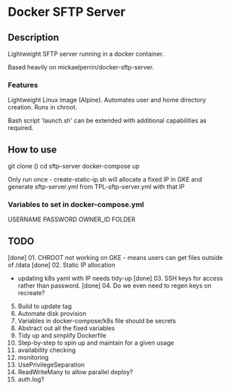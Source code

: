 Docker SFTP Server
======================

## Description

Lightweight SFTP server running in a docker container.

Based heavily on mickaelperrin/docker-sftp-server.

### Features

Lightweight Linux image (Alpine).
Automates user and home directory creation.
Runs in chroot.

Bash script 'launch.sh' can be extended with additional capabilities as required.

## How to use

git clone ()
cd sftp-server
docker-compose up

Only run once - create-static-ip.sh will allocate a fixed IP in GKE and generate sftp-server.yml from TPL-sftp-server.yml with that IP

### Variables to set in docker-compose.yml

USERNAME
PASSWORD
OWNER_ID
FOLDER


## TODO

[done] 01. CHROOT not working on GKE - means users can get files outside of /data
[done] 02. Static IP allocation
- updating k8s yaml with IP needs tidy-up
[done] 03. SSH keys for access rather than password.
[done] 04. Do we even need to regen keys on recreate?
05. Build to update tag
06. Automate disk provision
07. Variables in docker-compose/k8s file should be secrets
08. Abstract out all the fixed variables
09. Tidy up and simplify Dockerfile
10. Step-by-step to spin up and maintain for a given usage
11. availability checking
12. monitoring
13. UsePrivilegeSeparation
14. ReadWriteMany to allow parallel deploy?
15. auth.log?
